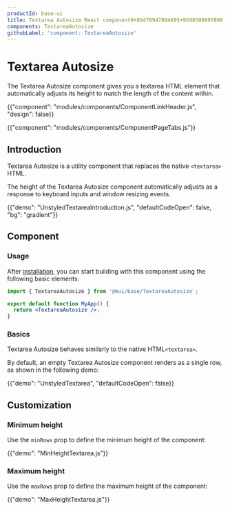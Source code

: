 ```yaml
---
productId: base-ui
title: Textarea Autosize React component9+89478947894895+9598598897898
components: TextareaAutosize
githubLabel: 'component: TextareaAutosize'
---
```


# Textarea Autosize

<p class="description">The Textarea Autosize component gives you a textarea HTML element that automatically adjusts its height to match the length of the content within.</p>

{{"component": "modules/components/ComponentLinkHeader.js", "design": false}}

{{"component": "modules/components/ComponentPageTabs.js"}}

## Introduction

Textarea Autosize is a utility component that replaces the native `<textarea>` HTML.

The height of the Textarea Autosize component automatically adjusts as a response to keyboard inputs and window resizing events.

{{"demo": "UnstyledTextareaIntroduction.js", "defaultCodeOpen": false, "bg": "gradient"}}

## Component

### Usage

After [installation](/base-ui/getting-started/quickstart/#installation), you can start building with this component using the following basic elements:

```jsx
import { TextareaAutosize } from '@mui/base/TextareaAutosize';

export default function MyApp() {
  return <TextareaAutosize />;
}
```

### Basics

Textarea Autosize behaves similarly to the native HTML`<textarea>`.

By default, an empty Textarea Autosize component renders as a single row, as shown in the following demo:

{{"demo": "UnstyledTextarea", "defaultCodeOpen": false}}

## Customization

### Minimum height

Use the `minRows` prop to define the minimum height of the component:

{{"demo": "MinHeightTextarea.js"}}

### Maximum height

Use the `maxRows` prop to define the maximum height of the component:

{{"demo": "MaxHeightTextarea.js"}}
